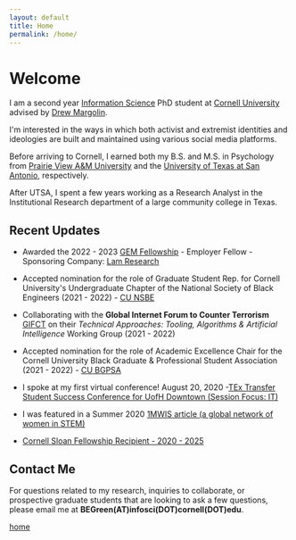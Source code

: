 ```yaml
---
layout: default
title: Home
permalink: /home/
---
```


# Welcome

I am a second year [Information Science](http://infosci.cornell.edu/) PhD student at [Cornell University](https://www.cornell.edu/) advised by [Drew Margolin](https://www.communication.cals.cornell.edu/people/drew-margolin/).

I'm interested in the ways in which both activist and extremist identities and ideologies are built and maintained using various social media platforms.

Before arriving to Cornell, I earned both my B.S. and M.S. in Psychology from [Prairie View A&M University](https://www.pvamu.edu/cojjp/departments/psychology/) and the [University of Texas at San Antonio](https://hcap.utsa.edu/psychology/), respectively.

After UTSA, I spent a few years working as a Research Analyst in the Institutional Research department of a large community college in Texas.

## Recent Updates

-   Awarded the 2022 - 2023 [GEM Fellowship](https://www.gemfellowship.org/) - Employer Fellow - Sponsoring Company: [Lam Research](https://www.lamresearch.com/)

-   Accepted nomination for the role of Graduate Student Rep. for Cornell University's Undergraduate Chapter of the National Society of Black Engineers (2021 - 2022) - [CU NSBE](https://cornellnsbe.weebly.com/)

-   Collaborating with the **Global Internet Forum to Counter Terrorism** [GIFCT](https://gifct.org/) on their *Technical Approaches: Tooling, Algorithms & Artificial Intelligence* Working Group (2021 - 2022)

-   Accepted nomination for the role of Academic Excellence Chair for the Cornell University Black Graduate & Professional Student Association (2021 - 2022) - [CU BGPSA](https://gradschool.cornell.edu/diversity-inclusion/student-organizations/)

-   I spoke at my first virtual conference! August 20, 2020 -[TEx Transfer Student Success Conference for UofH Downtown (Session Focus: IT)](https://www.uhd.edu/transferstudents/accelerated-transfer-academy/Pages/default.aspx)

-   I was featured in a Summer 2020 [1MWIS article (a global network of women in STEM)](https://www.1mwis.com/profiles/breanna-green)

-   [Cornell Sloan Fellowship Recipient - 2020 - 2025](https://www.engineering.cornell.edu/engdiversity/current-students/graduate-students/diversity-fellowship-programs)

## Contact Me

For questions related to my research, inquiries to collaborate, or prospective graduate students that are looking to ask a few questions, please email me at **BEGreen(AT)infosci(DOT)cornell(DOT)edu**.

[home](./home/)
